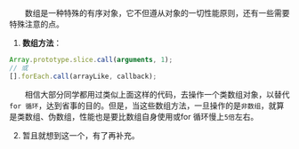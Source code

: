　　数组是一种特殊的有序对象，它不但遵从对象的一切性能原则，还有一些需要特殊注意的点。

1. **数组方法**：
``` js
Array.prototype.slice.call(arguments, 1);
// 或
[].forEach.call(arrayLike, callback);
```
　　相信大部分同学都用过类似上面这样的代码，去操作一个类数组对象，以替代`for 循环`，达到省事的目的。但是，当这些数组方法，一旦操作的是`非数组`，就算是类数组、伪数组，性能也是要比数组自身使用或for 循环慢上`5倍`左右。

2. 暂且就想到这一个，有了再补充。
